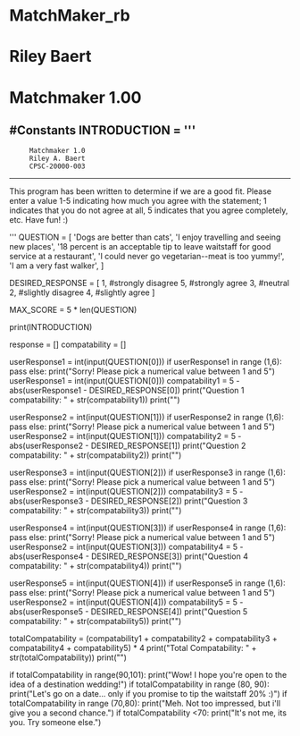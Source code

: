 # MatchMaker_rb
# Riley Baert
# Matchmaker 1.00

#Constants 
INTRODUCTION = '''
--------------------------------
         Matchmaker 1.0
         Riley A. Baert
         CPSC-20000-003
--------------------------------
This program has been written to
determine if we are a good fit.
Please enter a value 1-5 indicating
how much you agree with the statement;
1 indicates that you do not agree at all,
5 indicates that you agree completely, etc.
Have fun! :)


'''
QUESTION = [
    'Dogs are better than cats',
    'I enjoy travelling and seeing new places',
    '18 percent is an acceptable tip to leave waitstaff for good service at a restaurant',
    'I could never go vegetarian--meat is too yummy!',
    'I am a very fast walker',
]

DESIRED_RESPONSE = [
    1, #strongly disagree
    5, #strongly agree
    3, #neutral
    2, #slightly disagree
    4, #slightly agree
]

MAX_SCORE = 5 * len(QUESTION)

print(INTRODUCTION)

response = []
compatability = []

userResponse1 = int(input(QUESTION[0]))
if userResponse1 in range (1,6):
    pass
else:
    print("Sorry! Please pick a numerical value between 1 and 5")
    userResponse1 = int(input(QUESTION[0]))
compatability1 = 5 - abs(userResponse1 - DESIRED_RESPONSE[0])
print("Question 1 compatability: " + str(compatability1))
print("")

userResponse2 = int(input(QUESTION[1]))
if userResponse2 in range (1,6):
    pass
else:
    print("Sorry! Please pick a numerical value between 1 and 5")
    userResponse2 = int(input(QUESTION[1]))
compatability2 = 5 - abs(userResponse2 - DESIRED_RESPONSE[1])
print("Question 2 compatability: " + str(compatability2))
print("")

userResponse3 = int(input(QUESTION[2]))
if userResponse3 in range (1,6):
    pass
else:
    print("Sorry! Please pick a numerical value between 1 and 5")
    userResponse2 = int(input(QUESTION[2]))
compatability3 = 5 - abs(userResponse3 - DESIRED_RESPONSE[2])
print("Question 3 compatability: " + str(compatability3))
print("")

userResponse4 = int(input(QUESTION[3]))
if userResponse4 in range (1,6):
    pass
else:
    print("Sorry! Please pick a numerical value between 1 and 5")
    userResponse2 = int(input(QUESTION[3]))
compatability4 = 5 - abs(userResponse4 - DESIRED_RESPONSE[3])
print("Question 4 compatability: " + str(compatability4))
print("")

userResponse5 = int(input(QUESTION[4]))
if userResponse5 in range (1,6):
    pass
else:
    print("Sorry! Please pick a numerical value between 1 and 5")
    userResponse2 = int(input(QUESTION[4]))
compatability5 = 5 - abs(userResponse5 - DESIRED_RESPONSE[4])
print("Question 5 compatability: " + str(compatability5))
print("")


totalCompatability = (compatability1 + compatability2 + compatability3 + compatability4 + compatability5) * 4
print("Total Compatability: " + str(totalCompatability))
print("")

if totalCompatability in range(90,101):
    print("Wow! I hope you're open to the idea of a destination wedding!")
if totalCompatability in range (80, 90):
    print("Let's go on a date... only if you promise to tip the waitstaff 20% :)")
if totalCompatability in range (70,80):
    print("Meh. Not too impressed, but i'll give you a second chance.")
if totalCompatability <70:
    print("It's not me, its you. Try someone else.")
